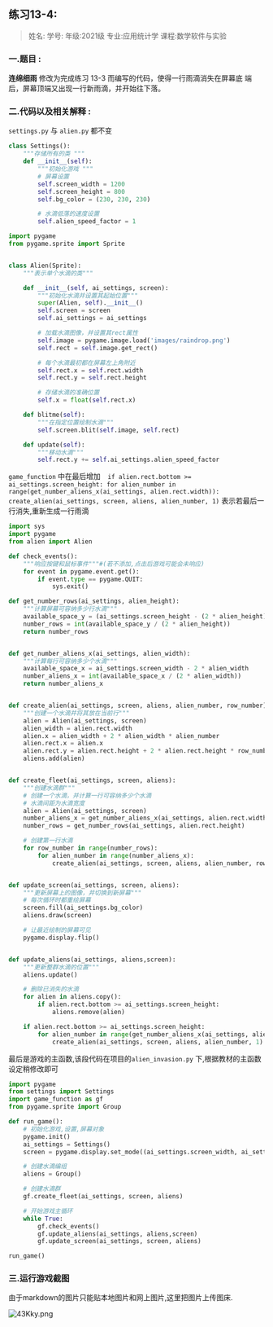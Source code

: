 ## 练习13-4:

> 姓名:
> 学号:
> 年级:2021级
> 专业:应用统计学
> 课程:数学软件与实验

### 一.题目   :

**连绵细雨**  修改为完成练习 13-3 而编写的代码，使得一行雨滴消失在屏幕底 端后，屏幕顶端又出现一行新雨滴，并开始往下落。

### 二.代码以及相关解释 :

`settings.py` 与 `alien.py` 都不变

```Python
class Settings():
    """存储所有的类 """
    def __init__(self):
        """初始化游戏 """
        # 屏幕设置
        self.screen_width = 1200
        self.screen_height = 800
        self.bg_color = (230, 230, 230)

        # 水滴低落的速度设置
        self.alien_speed_factor = 1
```



```python
import pygame
from pygame.sprite import Sprite


class Alien(Sprite):
    """表示单个水滴的类"""

    def __init__(self, ai_settings, screen):
        """初始化水滴并设置其起始位置"""
        super(Alien, self).__init__()
        self.screen = screen
        self.ai_settings = ai_settings

        # 加载水滴图像，并设置其rect属性
        self.image = pygame.image.load('images/raindrop.png')
        self.rect = self.image.get_rect()

        # 每个水滴最初都在屏幕左上角附近
        self.rect.x = self.rect.width
        self.rect.y = self.rect.height

        # 存储水滴的准确位置
        self.x = float(self.rect.x)

    def blitme(self):
        """在指定位置绘制水滴"""
        self.screen.blit(self.image, self.rect)

    def update(self):
        """移动水滴"""
        self.rect.y += self.ai_settings.alien_speed_factor

```

`game_function` 中在最后增加`  if alien.rect.bottom >= ai_settings.screen_height:
        for alien_number in range(get_number_aliens_x(ai_settings, alien.rect.width)):
            create_alien(ai_settings, screen, aliens, alien_number, 1)` 表示若最后一行消失,重新生成一行雨滴

```python
import sys
import pygame
from alien import Alien

def check_events():
    """响应按键和鼠标事件"""#(若不添加,点击后游戏可能会未响应)
    for event in pygame.event.get():
        if event.type == pygame.QUIT:
            sys.exit()

def get_number_rows(ai_settings, alien_height):
    """计算屏幕可容纳多少行水滴"""
    available_space_y = (ai_settings.screen_height - (2 * alien_height))
    number_rows = int(available_space_y / (2 * alien_height))
    return number_rows


def get_number_aliens_x(ai_settings, alien_width):
    """计算每行可容纳多少个水滴"""
    available_space_x = ai_settings.screen_width - 2 * alien_width
    number_aliens_x = int(available_space_x / (2 * alien_width))
    return number_aliens_x


def create_alien(ai_settings, screen, aliens, alien_number, row_number):
    """创建一个水滴并将其放在当前行"""
    alien = Alien(ai_settings, screen)
    alien_width = alien.rect.width
    alien.x = alien_width + 2 * alien_width * alien_number
    alien.rect.x = alien.x
    alien.rect.y = alien.rect.height + 2 * alien.rect.height * row_number
    aliens.add(alien)


def create_fleet(ai_settings, screen, aliens):
    """创建水滴群"""
    # 创建一个水滴，并计算一行可容纳多少个水滴
    # 水滴间距为水滴宽度
    alien = Alien(ai_settings, screen)
    number_aliens_x = get_number_aliens_x(ai_settings, alien.rect.width)
    number_rows = get_number_rows(ai_settings, alien.rect.height)

    # 创建第一行水滴
    for row_number in range(number_rows):
        for alien_number in range(number_aliens_x):
            create_alien(ai_settings, screen, aliens, alien_number, row_number)


def update_screen(ai_settings, screen, aliens):
    """更新屏幕上的图像，并切换到新屏幕"""
    # 每次循环时都重绘屏幕
    screen.fill(ai_settings.bg_color)
    aliens.draw(screen)

    # 让最近绘制的屏幕可见
    pygame.display.flip()


def update_aliens(ai_settings, aliens,screen):
    """更新整群水滴的位置"""
    aliens.update()

    # 删除已消失的水滴
    for alien in aliens.copy():
        if alien.rect.bottom >= ai_settings.screen_height:
            aliens.remove(alien)

    if alien.rect.bottom >= ai_settings.screen_height:
        for alien_number in range(get_number_aliens_x(ai_settings, alien.rect.width)):
            create_alien(ai_settings, screen, aliens, alien_number, 1)
```

最后是游戏的主函数,该段代码在项目的`alien_invasion.py` 下,根据教材的主函数设定稍修改即可

```python
import pygame
from settings import Settings
import game_function as gf
from pygame.sprite import Group

def run_game():
    # 初始化游戏,设置,屏幕对象
    pygame.init()
    ai_settings = Settings()
    screen = pygame.display.set_mode((ai_settings.screen_width, ai_settings.screen_height))

    # 创建水滴编组
    aliens = Group()

    # 创建水滴群
    gf.create_fleet(ai_settings, screen, aliens)

    # 开始游戏主循环
    while True:
        gf.check_events()
        gf.update_aliens(ai_settings, aliens,screen)
        gf.update_screen(ai_settings, screen, aliens)

run_game()

```

### 三.运行游戏截图

由于markdown的图片只能贴本地图片和网上图片,这里把图片上传图床.

![43Kky.png](https://i.328888.xyz/2022/12/17/43Kky.png)





